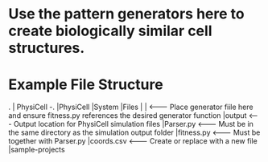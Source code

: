 # Use the pattern generators here to create biologically similar cell structures. 

# Example File Structure 

.
|
PhysiCell
   -.
    |PhysiCell
    |System 
    |Files
    |
    |<Generator file> <--- Place generator fiile here and ensure fitness.py references the desired generator function
    |output           <--- Output location for PhysiCell simulation files
    |Parser.py        <--- Must be in the same directory as the simulation output folder 
    |fitness.py       <--- Must be together with Parser.py
    |coords.csv       <--- Create or replace with a new file
    |sample-projects
